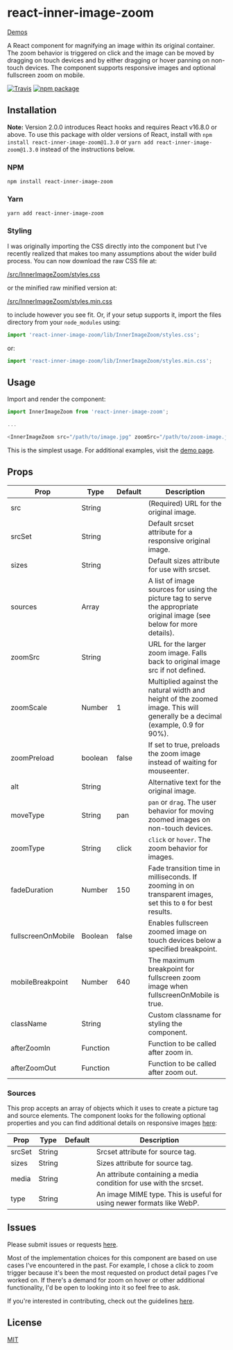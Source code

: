 # react-inner-image-zoom

[Demos](https://laurenashpole.github.io/react-inner-image-zoom)

A React component for magnifying an image within its original container. The zoom behavior is triggered on click and the image can be moved by dragging on touch devices and by either dragging or hover panning on non-touch devices. The component supports responsive images and optional fullscreen zoom on mobile.

[![Travis][build-badge]][build]
[![npm package][npm-badge]][npm]

## Installation

**Note:** Version 2.0.0 introduces React hooks and requires React v16.8.0 or above. To use this package with older versions of React, install with `npm install react-inner-image-zoom@1.3.0` or `yarn add react-inner-image-zoom@1.3.0` instead of the instructions below.

### NPM
```
npm install react-inner-image-zoom
```

### Yarn
```
yarn add react-inner-image-zoom
```

### Styling

I was originally importing the CSS directly into the component but I've recently realized that makes too many assumptions about the wider build process. You can now download the raw CSS file at:

[/src/InnerImageZoom/styles.css](https://raw.githubusercontent.com/laurenashpole/react-inner-image-zoom/master/src/InnerImageZoom/styles.css)

or the minified raw minified version at:

[/src/InnerImageZoom/styles.min.css](https://raw.githubusercontent.com/laurenashpole/react-inner-image-zoom/master/src/InnerImageZoom/styles.min.css)

to include however you see fit. Or, if your setup supports it, import the files directory from your `node_modules` using:

```javascript
import 'react-inner-image-zoom/lib/InnerImageZoom/styles.css';
```

or:

```javascript
import 'react-inner-image-zoom/lib/InnerImageZoom/styles.min.css';
```

## Usage

Import and render the component:
```javascript
import InnerImageZoom from 'react-inner-image-zoom';

...

<InnerImageZoom src="/path/to/image.jpg" zoomSrc="/path/to/zoom-image.jpg" />
```

This is the simplest usage. For additional examples, visit the [demo page](https://laurenashpole.github.io/react-inner-image-zoom).


## Props

Prop | Type | Default | Description
--- | --- | --- | ---
src | String | | (Required) URL for the original image.
srcSet | String | | Default srcset attribute for a responsive original image.
sizes | String | | Default sizes attribute for use with srcset.
sources | Array | | A list of image sources for using the picture tag to serve the appropriate original image (see below for more details).
zoomSrc | String | | URL for the larger zoom image. Falls back to original image src if not defined.
zoomScale | Number | 1 | Multiplied against the natural width and height of the zoomed image. This will generally be a decimal (example, 0.9 for 90%).
zoomPreload | boolean | false | If set to true, preloads the zoom image instead of waiting for mouseenter.
alt | String | | Alternative text for the original image.
moveType | String | pan | `pan` or `drag`. The user behavior for moving zoomed images on non-touch devices.
zoomType | String | click | `click` or `hover`. The zoom behavior for images.
fadeDuration | Number | 150 | Fade transition time in milliseconds. If zooming in on transparent images, set this to `0` for best results.
fullscreenOnMobile | Boolean | false | Enables fullscreen zoomed image on touch devices below a specified breakpoint.
mobileBreakpoint | Number | 640 | The maximum breakpoint for fullscreen zoom image when fullscreenOnMobile is true.
className | String | | Custom classname for styling the component.
afterZoomIn | Function | | Function to be called after zoom in.
afterZoomOut | Function | | Function to be called after zoom out.

### Sources

This prop accepts an array of objects which it uses to create a picture tag and source elements. The component looks for the following optional properties and you can find additional details on responsive images [here](https://developer.mozilla.org/en-US/docs/Learn/HTML/Multimedia_and_embedding/Responsive_images):

Prop | Type | Default | Description
--- | --- | --- | ---
srcSet | String | | Srcset attribute for source tag.
sizes | String | | Sizes attribute for source tag.
media | String | | An attribute containing a media condition for use with the srcset.
type | String | | An image MIME type. This is useful for using newer formats like WebP.

## Issues

Please submit issues or requests [here](https://github.com/laurenashpole/react-inner-image-zoom/issues).

Most of the implementation choices for this component are based on use cases I've encountered in the past. For example, I chose a click to zoom trigger because it's been the most requested on product detail pages I've worked on. If there's a demand for zoom on hover or other additional functionality, I'd be open to looking into it so feel free to ask.

If you're interested in contributing, check out the guidelines [here](https://github.com/laurenashpole/react-inner-image-zoom/blob/master/CONTRIBUTING.md).

## License

[MIT](https://github.com/laurenashpole/react-inner-image-zoom/blob/master/LICENSE)

[build-badge]: https://travis-ci.org/laurenashpole/react-inner-image-zoom.svg?branch=master
[build]: https://travis-ci.org/laurenashpole/react-inner-image-zoom

[npm-badge]: http://img.shields.io/npm/v/react-inner-image-zoom.svg?style=flat
[npm]: https://www.npmjs.com/package/react-inner-image-zoom
